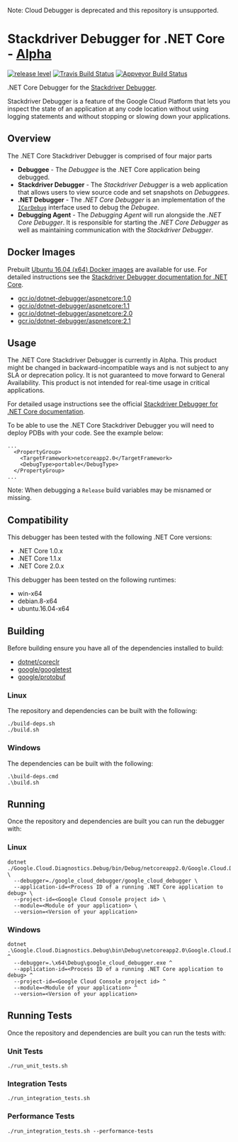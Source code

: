 Note:  Cloud Debugger is deprecated and this repository is unsupported.

# Stackdriver Debugger for .NET Core - [Alpha](https://cloud.google.com/terms/launch-stages)
[![release level](https://img.shields.io/badge/release%20level-alpha-orange.svg?style&#x3D;flat)](https://cloud.google.com/terms/launch-stages)
[![Travis Build Status](https://travis-ci.com/GoogleCloudPlatform/google-cloud-dotnet-debugger.svg?token=uPVZj7upLKBYvMVpisAp&branch=master)](https://travis-ci.com/GoogleCloudPlatform/google-cloud-dotnet-debugger)
[![Appveyor Build Status](https://ci.appveyor.com/api/projects/status/github/GoogleCloudPlatform/google-cloud-dotnet-debugger?branch=master&svg=true)](https://ci.appveyor.com/project/GoogleCloudPlatform/google-cloud-dotnet-debugger)

.NET Core Debugger for the [Stackdriver Debugger](https://cloud.google.com/debugger/).

Stackdriver Debugger is a feature of the Google Cloud Platform that lets you inspect the state
of an application at any code location without using logging statements and without stopping or
slowing down your applications. 

## Overview
The .NET Core Stackdriver Debugger is comprised of four major parts

* **Debuggee** - The _Debuggee_ is the .NET Core application being debugged.
* **Stackdriver Debugger** - The _Stackdriver Debugger_ is a web application that allows
users to view source code and set snapshots on _Debuggees_.
* **.NET Debugger** - The _.NET Core Debugger_ is an implementation of the 
[`ICorDebug`](https://docs.microsoft.com/en-us/dotnet/framework/unmanaged-api/debugging/icordebug-interface)
interface used to debug the _Debugee_.
* **Debugging Agent** - The _Debugging Agent_ will run alongside the _.NET Core Debugger_.  It is responsible for
starting the _.NET Core Debugger_ as well as maintaining communication with the _Stackdriver Debugger_.

## Docker Images

Prebuilt [Ubuntu 16.04 (x64) Docker images](https://gcr.io/dotnet-debugger/aspnetcore) are available for use.
For detailed instructions see the [Stackdriver Debugger documentation for .NET Core](https://cloud.google.com/debugger/docs/setup/dotnet).

* [gcr.io/dotnet-debugger/aspnetcore:1.0](http://gcr.io/dotnet-debugger/aspnetcore:1.0)
* [gcr.io/dotnet-debugger/aspnetcore:1.1](http://gcr.io/dotnet-debugger/aspnetcore:1.1)
* [gcr.io/dotnet-debugger/aspnetcore:2.0](http://gcr.io/dotnet-debugger/aspnetcore:2.0)
* [gcr.io/dotnet-debugger/aspnetcore:2.1](http://gcr.io/dotnet-debugger/aspnetcore:2.1)


## Usage

The .NET Core Stackdriver Debugger is currently in Alpha.
This product might be changed in backward-incompatible ways and is not subject to any SLA or deprecation policy.
It is not guaranteed to move forward to General Availability.
This product is not intended for real-time usage in critical applications.

For detailed usage instructions see the official [Stackdriver Debugger for .NET Core documentation](https://cloud.google.com/debugger/docs/setup/dotnet).

To be able to use the .NET Core Stackdriver Debugger you will need to deploy PDBs
with your code.  See the example below:

```
...
  <PropertyGroup>
    <TargetFramework>netcoreapp2.0</TargetFramework>
    <DebugType>portable</DebugType>
  </PropertyGroup>
...
```

Note: When debugging a `Release` build variables may be misnamed or missing.

## Compatibility

This debugger has been tested with the following .NET Core versions:
* .NET Core 1.0.x
* .NET Core 1.1.x
* .NET Core 2.0.x
 
This debugger has been tested on the following runtimes:
* win-x64
* debian.8-x64
* ubuntu.16.04-x64

## Building

Before building ensure you have all of the dependencies installed to build:
* [dotnet/coreclr](https://github.com/dotnet/coreclr)
* [google/googletest](https://github.com/google/googletest)
* [google/protobuf](https://github.com/google/protobuf)

### Linux

The repository and dependencies can be built with the following:
  ```
  ./build-deps.sh
  ./build.sh
  ``` 

### Windows

The dependencies can be built with the following:
  ```
  .\build-deps.cmd
  .\build.sh
  ``` 

## Running

Once the repository and dependencies are built you can run the debugger with:

### Linux
  ```
  dotnet ./Google.Cloud.Diagnostics.Debug/bin/Debug/netcoreapp2.0/Google.Cloud.Diagnostics.Debug.dll \
    --debugger=./google_cloud_debugger/google_cloud_debugger \
    --application-id=<Process ID of a running .NET Core application to debug> \
    --project-id=<Google Cloud Console project id> \
    --module=<Module of your application> \
    --version=<Version of your application>
  ```

### Windows
  ```
  dotnet .\Google.Cloud.Diagnostics.Debug\bin\Debug\netcoreapp2.0\Google.Cloud.Diagnostics.Debug.dll ^
    --debugger=.\x64\Debug\google_cloud_debugger.exe ^
    --application-id=<Process ID of a running .NET Core application to debug> ^
    --project-id=<Google Cloud Console project id> ^
    --module=<Module of your application> ^
    --version=<Version of your application>
  ```


## Running Tests

Once the repository and dependencies are built you can run the tests with:

### Unit Tests
  ```
  ./run_unit_tests.sh
  ```

### Integration Tests
  ```
  ./run_integration_tests.sh
  ```

### Performance Tests
  ```
  ./run_integration_tests.sh --performance-tests
  ```
